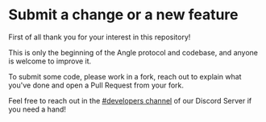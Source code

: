 # Submit a change or a new feature

First of all thank you for your interest in this repository!

This is only the beginning of the Angle protocol and codebase, and anyone is welcome to improve it.

To submit some code, please work in a fork, reach out to explain what you've done and open a Pull Request from your fork.

Feel free to reach out in the [#developers channel](https://discord.gg/HcRB8QMeKU) of our Discord Server if you need a hand!
